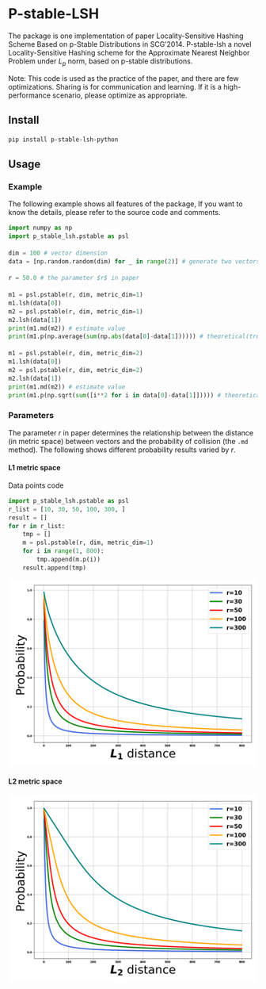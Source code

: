 # P-stable-LSH

The package is one implementation of paper Locality-Sensitive Hashing Scheme Based on p-Stable Distributions in SCG’2014. P-stable-lsh a novel Locality-Sensitive Hashing scheme for the Approximate Nearest Neighbor Problem under $L_p$ norm, based on p-stable distributions.

Note: This code is used as the practice of the paper, and there are few optimizations. Sharing is for communication and learning. If it is a high-performance scenario, please optimize as appropriate.

## Install

```bash
pip install p-stable-lsh-python
```

## Usage

### Example

The following example shows all features of the package, If you want to know the details, please refer to the source code and comments.

```python
import numpy as np
import p_stable_lsh.pstable as psl

dim = 100 # vector dimension
data = [np.random.random(dim) for _ in range(2)] # generate two vectors

r = 50.0 # the parameter $r$ in paper

m1 = psl.pstable(r, dim, metric_dim=1)
m1.lsh(data[0])
m2 = psl.pstable(r, dim, metric_dim=1)
m2.lsh(data[1])
print(m1.md(m2)) # estimate value
print(m1.p(np.average(sum(np.abs(data[0]-data[1]))))) # theoretical(true) value

m1 = psl.pstable(r, dim, metric_dim=2)
m1.lsh(data[0])
m2 = psl.pstable(r, dim, metric_dim=2)
m2.lsh(data[1])
print(m1.md(m2)) # estimate value
print(m1.p(np.sqrt(sum([i**2 for i in data[0]-data[1]])))) # theoretical(true) value
```

### Parameters

The parameter $r$ in paper determines the relationship between the distance (in metric space) between vectors and the probability of collision (the `.md` method). The following shows different probability results varied by $r$.

#### L1 metric space

Data points code

```python
import p_stable_lsh.pstable as psl
r_list = [10, 30, 50, 100, 300, ]
result = []
for r in r_list:
    tmp = []
    m = psl.pstable(r, dim, metric_dim=1)
    for i in range(1, 800):
        tmp.append(m.p(i))
    result.append(tmp)
```

![benchmark in L1 distance](./benchmark/l1.png)

#### L2 metric space

![benchmark in L2 distance](./benchmark/l2.png)
